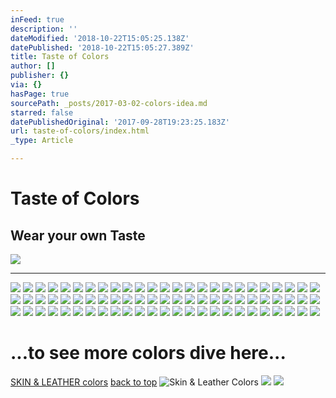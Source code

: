```yaml
---
inFeed: true
description: ''
dateModified: '2018-10-22T15:05:25.138Z'
datePublished: '2018-10-22T15:05:27.389Z'
title: Taste of Colors
author: []
publisher: {}
via: {}
hasPage: true
sourcePath: _posts/2017-03-02-colors-idea.md
starred: false
datePublishedOriginal: '2017-09-28T19:23:25.183Z'
url: taste-of-colors/index.html
_type: Article

---
```

# Taste of Colors

## **Wear your own Taste**
![](https://the-grid-user-content.s3-us-west-2.amazonaws.com/71c1157c-cec7-4cb0-ab5a-ae9e30e46ef7.jpg)

---

![](https://the-grid-user-content.s3-us-west-2.amazonaws.com/7a350670-4971-43fb-8115-7af8d71003fa.jpg)
![](https://the-grid-user-content.s3-us-west-2.amazonaws.com/42df3722-5073-4274-a4b2-20458ecdfe29.jpg)
![](https://the-grid-user-content.s3-us-west-2.amazonaws.com/f853f3d0-b5b5-4dee-8291-404a2970f17b.jpg)
![](https://the-grid-user-content.s3-us-west-2.amazonaws.com/77f691ac-06dd-420f-a96b-ca1f3c9261ae.jpg)
![](https://the-grid-user-content.s3-us-west-2.amazonaws.com/2cccf9e5-9334-49a7-bdce-fa7acb45928f.jpg)
![](https://the-grid-user-content.s3-us-west-2.amazonaws.com/606a3072-856a-4398-82f9-f878e3edc978.jpg)
![](https://the-grid-user-content.s3-us-west-2.amazonaws.com/35afdd4f-02aa-4c9d-ba61-57fbc63819cc.jpg)
![](https://the-grid-user-content.s3-us-west-2.amazonaws.com/dddf63a1-5195-4dc5-9fc7-682c6687c799.jpg)
![](https://the-grid-user-content.s3-us-west-2.amazonaws.com/00eb329c-f32c-4dde-9474-b6309d15a958.jpg)
![](https://the-grid-user-content.s3-us-west-2.amazonaws.com/d16af68e-5ed3-444c-8ca5-6a578467cee3.jpg)
![](https://the-grid-user-content.s3-us-west-2.amazonaws.com/537f0fbb-278c-45d3-87dc-c0e5728d1a12.jpg)
![](https://the-grid-user-content.s3-us-west-2.amazonaws.com/8453bc72-fd87-4c27-85e6-4f9368944846.jpg)
![](https://the-grid-user-content.s3-us-west-2.amazonaws.com/88af0c81-2895-4f86-a38b-a657f90c5a10.jpg)
![](https://the-grid-user-content.s3-us-west-2.amazonaws.com/b4a6799e-1d84-4a82-a80b-6ddf9d6f8603.jpg)
![](https://the-grid-user-content.s3-us-west-2.amazonaws.com/659357ce-6f5c-40ab-838f-f6746561a889.jpg)
![](https://the-grid-user-content.s3-us-west-2.amazonaws.com/38bc85db-8974-4885-9c65-33c9bac0823a.jpg)
![](https://the-grid-user-content.s3-us-west-2.amazonaws.com/85d6cc53-248f-450b-ae87-71e85ffa0c64.jpg)
![](https://the-grid-user-content.s3-us-west-2.amazonaws.com/62aba094-2107-4119-bb41-b9037afa7b5c.jpg)
![](https://the-grid-user-content.s3-us-west-2.amazonaws.com/deb41f4f-f8f7-4387-8dc4-d4ea4fb9e346.jpg)
![](https://the-grid-user-content.s3-us-west-2.amazonaws.com/ade9d54d-1786-41ae-a5b8-88f24ba18d57.jpg)
![](https://the-grid-user-content.s3-us-west-2.amazonaws.com/60c03a1b-2763-43b4-aaee-93198bb8b144.jpg)
![](https://the-grid-user-content.s3-us-west-2.amazonaws.com/d521115a-1cfa-4d89-802c-62a754aef692.jpg)
![](https://the-grid-user-content.s3-us-west-2.amazonaws.com/5e231dfc-5320-44e9-b4b5-ab6456c27f5e.jpg)
![](https://the-grid-user-content.s3-us-west-2.amazonaws.com/98376412-fe46-47fa-91b8-acbafe940fd3.jpg)
![](https://the-grid-user-content.s3-us-west-2.amazonaws.com/ed25b409-8152-49de-af85-6f4d3c2f475a.jpg)
![](https://the-grid-user-content.s3-us-west-2.amazonaws.com/3870a269-4c68-4e31-9da0-98778b443a85.jpg)
![](https://the-grid-user-content.s3-us-west-2.amazonaws.com/1cf24b65-330e-4e4f-b726-676ca3de4b42.jpg)
![](https://the-grid-user-content.s3-us-west-2.amazonaws.com/2146aa34-b17c-4dc3-af2e-5cee94085d0e.jpg)
![](https://the-grid-user-content.s3-us-west-2.amazonaws.com/fe4a5660-a5f6-4abb-8fe8-7524a03510be.jpg)
![](https://the-grid-user-content.s3-us-west-2.amazonaws.com/2ed7a41c-911f-474e-b613-86de980a149e.jpg)
![](https://the-grid-user-content.s3-us-west-2.amazonaws.com/83a74e95-25d3-44df-acf4-bc4da50fde47.jpg)
![](https://the-grid-user-content.s3-us-west-2.amazonaws.com/32b8ff46-d916-4478-9e45-df60df3ac0a9.jpg)
![](https://the-grid-user-content.s3-us-west-2.amazonaws.com/8c5c9377-a853-45d7-95ee-7919f055210a.jpg)
![](https://the-grid-user-content.s3-us-west-2.amazonaws.com/56685213-b52c-4435-9cb3-85fb53fe3a5a.jpg)
![](https://the-grid-user-content.s3-us-west-2.amazonaws.com/145f9f7e-3624-4f56-9c0e-e5d5ed795887.jpg)
![](https://the-grid-user-content.s3-us-west-2.amazonaws.com/a4a50ded-a84d-41ba-8971-c59ab9062881.jpg)
![](https://the-grid-user-content.s3-us-west-2.amazonaws.com/219b9d69-26e6-4dd0-8c50-23090cac2ff4.jpg)
![](https://the-grid-user-content.s3-us-west-2.amazonaws.com/78bdedc7-c21f-4727-b0ef-c4a644ffca7e.jpg)
![](https://the-grid-user-content.s3-us-west-2.amazonaws.com/17479e29-d2f8-4662-994c-9ee8129745f4.jpg)
![](https://the-grid-user-content.s3-us-west-2.amazonaws.com/ccd9803a-f6a9-43fe-a77f-bba6bf04ae49.jpg)
![](https://the-grid-user-content.s3-us-west-2.amazonaws.com/f2360f63-4f68-4e4b-b30d-9354fcdb8b2b.jpg)
![](https://the-grid-user-content.s3-us-west-2.amazonaws.com/4f61d3c3-3e89-4b15-8930-ca22a8ab7e3a.jpg)
![](https://the-grid-user-content.s3-us-west-2.amazonaws.com/bb075ca8-c2c9-4ac5-9947-2af092e426f9.jpg)
![](https://the-grid-user-content.s3-us-west-2.amazonaws.com/b0ceae52-f4dc-4819-b6d1-3262db98185a.jpg)
![](https://the-grid-user-content.s3-us-west-2.amazonaws.com/1977e326-4b16-446f-89c0-8042ddb971c4.jpg)
![](https://the-grid-user-content.s3-us-west-2.amazonaws.com/1fd4bc2b-6485-423d-95a2-22b89ca87733.jpg)
![](https://the-grid-user-content.s3-us-west-2.amazonaws.com/371914ae-79e4-4824-9536-51f873efa966.jpg)
![](https://the-grid-user-content.s3-us-west-2.amazonaws.com/c093642c-4694-4fb8-9264-df2350b06153.jpg)
![](https://the-grid-user-content.s3-us-west-2.amazonaws.com/a430d9bc-f078-4407-9058-8998a4ef5763.jpg)
![](https://the-grid-user-content.s3-us-west-2.amazonaws.com/1822cee2-4406-4fb9-a5eb-fd7962b3c0b4.jpg)
![](https://the-grid-user-content.s3-us-west-2.amazonaws.com/5a88862d-2bf2-4c78-b2e6-a866d331f564.jpg)
![](https://the-grid-user-content.s3-us-west-2.amazonaws.com/d93d3dad-5988-4b13-978a-1b0f959bc55a.jpg)
![](https://the-grid-user-content.s3-us-west-2.amazonaws.com/a3414ecd-3442-4814-84ff-089e11d84b28.jpg)
![](https://the-grid-user-content.s3-us-west-2.amazonaws.com/12096512-9150-4f9e-ac50-bf208b755e83.jpg)
![](https://the-grid-user-content.s3-us-west-2.amazonaws.com/62cf2693-e9cb-4c6d-9736-9cac47562c6e.jpg)
![](https://the-grid-user-content.s3-us-west-2.amazonaws.com/3a11a3b2-2fd3-4fa3-afba-a18487067694.jpg)
![](https://the-grid-user-content.s3-us-west-2.amazonaws.com/54568bea-8953-4447-b560-8641e696b60e.jpg)
![](https://the-grid-user-content.s3-us-west-2.amazonaws.com/0ec8efea-972a-4695-b62b-fa777d535ce9.jpg)
![](https://the-grid-user-content.s3-us-west-2.amazonaws.com/6617092d-3201-4eb9-9b13-d64ce440cdd2.jpg)
![](https://the-grid-user-content.s3-us-west-2.amazonaws.com/068c4f1f-3616-4d2a-9c5d-4b3710e15c43.jpg)
![](https://the-grid-user-content.s3-us-west-2.amazonaws.com/c94b0802-a4dc-488e-a068-d2b85f9b3099.jpg)
![](https://the-grid-user-content.s3-us-west-2.amazonaws.com/cf31d258-eae0-4477-b384-618e5d933c13.jpg)
![](https://the-grid-user-content.s3-us-west-2.amazonaws.com/f332be7d-940c-4a81-b71b-779757a26952.jpg)
![](https://the-grid-user-content.s3-us-west-2.amazonaws.com/8204ad17-f2ee-4a68-8c10-d3e6ed120d24.jpg)
![](https://the-grid-user-content.s3-us-west-2.amazonaws.com/fa4839d8-43f9-440d-bec3-4658bdbc92fd.jpg)
![](https://the-grid-user-content.s3-us-west-2.amazonaws.com/2000babc-3da7-4083-88f0-53d74f46bb17.jpg)
![](https://the-grid-user-content.s3-us-west-2.amazonaws.com/8349bf68-169f-4e95-bb6e-585f2c2ab73d.jpg)
![](https://the-grid-user-content.s3-us-west-2.amazonaws.com/3764626f-a7cc-4abe-b460-b87658dac6b2.jpg)
![](https://the-grid-user-content.s3-us-west-2.amazonaws.com/df37d999-fa29-45e6-bb1c-146eb419c8e7.jpg)
![](https://the-grid-user-content.s3-us-west-2.amazonaws.com/261a4b62-a520-4b59-8a5a-c686a5b40e62.jpg)
![](https://the-grid-user-content.s3-us-west-2.amazonaws.com/8b243bbb-84e5-49ca-bf72-c60da31393f8.jpg)
![](https://the-grid-user-content.s3-us-west-2.amazonaws.com/15a959f7-3eba-448f-832b-b3a1065b173c.jpg)
![](https://the-grid-user-content.s3-us-west-2.amazonaws.com/0972e96b-e5ba-4f07-b619-1cdc1e85ef61.jpg)
![](https://the-grid-user-content.s3-us-west-2.amazonaws.com/0120f792-8449-492e-a511-0c50bfcf5b7b.jpg)
![](https://the-grid-user-content.s3-us-west-2.amazonaws.com/9b725979-5d00-454d-811d-34c811b3e9e2.jpg)

# ...to see more colors dive here...
[SKIN & LEATHER colors][0]
[back to top][1]
![Skin & Leather Colors](https://the-grid-user-content.s3-us-west-2.amazonaws.com/8710d002-8d6a-43c1-9643-8755d03cf775.jpg)
![](https://the-grid-user-content.s3-us-west-2.amazonaws.com/8b8b65f2-2bd1-418f-9ff6-2191bab6cdfa.jpg)
![](https://the-grid-user-content.s3-us-west-2.amazonaws.com/4496002d-c7ba-4b12-a7a2-59a5789e4bc2.jpg)

[0]: https://thegrid.ai/leather-colors/
[1]: https://thegrid.ai/lgsamicrafts/taste-of-colors/